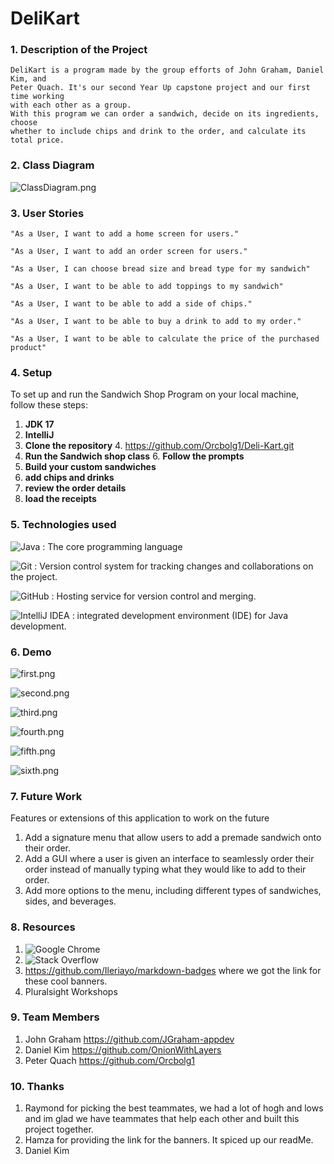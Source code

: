 # DeliKart

### 1. Description of the Project
    DeliKart is a program made by the group efforts of John Graham, Daniel Kim, and
    Peter Quach. It's our second Year Up capstone project and our first time working
    with each other as a group. 
    With this program we can order a sandwich, decide on its ingredients, choose
    whether to include chips and drink to the order, and calculate its total price.

### 2. Class Diagram
![ClassDiagram.png](pics%2FClassDiagram.png)

### 3. User Stories
    "As a User, I want to add a home screen for users."

    "As a User, I want to add an order screen for users."

    "As a User, I can choose bread size and bread type for my sandwich"

    "As a User, I want to be able to add toppings to my sandwich"

    "As a User, I want to be able to add a side of chips."

    "As a User, I want to be able to buy a drink to add to my order."

    "As a User, I want to be able to calculate the price of the purchased product"

### 4. Setup
To set up and run the Sandwich Shop Program on your local machine, follow these steps:
1. **JDK 17**
2. **IntelliJ**
3. **Clone the repository** 
   4. https://github.com/Orcbolg1/Deli-Kart.git
5. **Run the Sandwich shop class**
   6. **Follow the prompts**
7. **Build your custom sandwiches**
8. **add chips and drinks**
9. **review the order details**
10. **load the receipts** 

### 5. Technologies used

![Java](https://img.shields.io/badge/java-%23ED8B00.svg?style=for-the-badge&logo=openjdk&logoColor=white)
    : The core programming language 

![Git](https://img.shields.io/badge/git-%23F05033.svg?style=for-the-badge&logo=git&logoColor=white)
: Version control system for tracking changes and collaborations on the project.

![GitHub](https://img.shields.io/badge/github-%23121011.svg?style=for-the-badge&logo=github&logoColor=white)
: Hosting service for version control and merging.

![IntelliJ IDEA](https://img.shields.io/badge/IntelliJIDEA-000000.svg?style=for-the-badge&logo=intellij-idea&logoColor=white)
: integrated development environment (IDE) for Java development.

### 6. Demo


![first.png](pics%2Ffirst.png)

![second.png](pics%2Fsecond.png)

![third.png](pics%2Fthird.png)

![fourth.png](pics%2Ffourth.png)

![fifth.png](pics%2Ffifth.png)

![sixth.png](pics%2Fsixth.png)

### 7. Future Work
Features or extensions of this application to work on the future
1. Add a signature menu that allow users to add a premade sandwich onto their order.
2. Add a GUI where a user is given an interface to seamlessly order their order instead of manually typing what they would like to add to their order. 
3. Add more options to the menu, including different types of sandwiches, sides, and beverages.

### 8. Resources
1. ![Google Chrome](https://img.shields.io/badge/Google%20Chrome-4285F4?style=for-the-badge&logo=GoogleChrome&logoColor=white)
2. ![Stack Overflow](https://img.shields.io/badge/-Stackoverflow-FE7A16?style=for-the-badge&logo=stack-overflow&logoColor=white)
3. https://github.com/Ileriayo/markdown-badges where we got the link for these cool banners.
3. Pluralsight Workshops

### 9. Team Members
1. John Graham https://github.com/JGraham-appdev
2. Daniel Kim https://github.com/OnionWithLayers
3. Peter Quach https://github.com/Orcbolg1

### 10. Thanks
1. Raymond for picking the best teammates, we had a lot of hogh and lows and im glad we have teammates that help each other and built this project together.
2. Hamza for providing the link for the banners. It spiced up our readMe. 
3. Daniel Kim

